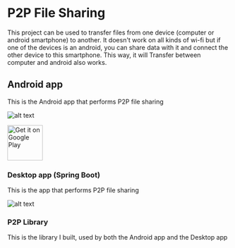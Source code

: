 # P2P File Sharing

This project can be used to transfer files from one device (computer or android smartphone) to another. It doesn't work on all kinds of wi-fi but if one of the devices is an android, you can share data with it and connect the other device to this smartphone. This way, it will
Transfer between computer and android also works.

## Android app

This is the Android app that performs P2P file sharing

![alt text](https://raw.githubusercontent.com/nelson888/P2P-File-Sharing/master/screenshots/android.png)

[<img src="https://play.google.com/intl/en_us/badges/images/generic/en_badge_web_generic.png" alt="Get it on Google Play" height="80">](https://play.google.com/store/apps/details?id=com.tambapps.p2p.peer_transfer.android)

### Desktop app (Spring Boot)

This is the app that performs P2P file sharing

![alt text](https://raw.githubusercontent.com/nelson888/P2P-File-Sharing/master/screenshots/desktop.png)

### P2P Library

This is the library I built, used by both the Android app and the Desktop app

